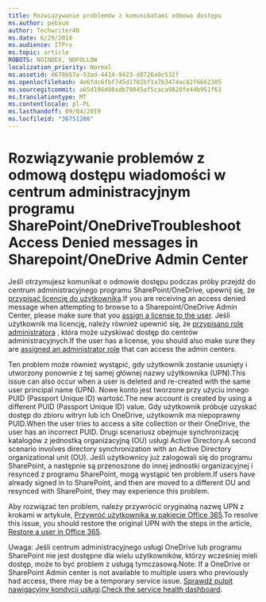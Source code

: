 ```yaml
---
title: Rozwiązywanie problemów z komunikatami odmowa dostępu
ms.author: pebaum
author: Techwriter40
ms.date: 6/29/2018
ms.audience: ITPro
ms.topic: article
ROBOTS: NOINDEX, NOFOLLOW
localization_priority: Normal
ms.assetid: d678b57a-53ad-4414-9423-d8726a0c532f
ms.openlocfilehash: 4e6fdc6fbf745d1702bf1a7b3474ac82f6662305
ms.sourcegitcommit: a65d196d00adb70045af5caca9828fe44b951f61
ms.translationtype: MT
ms.contentlocale: pl-PL
ms.lasthandoff: 09/04/2019
ms.locfileid: "36751286"
---
```

# <a name="troubleshoot-access-denied-messages-in-sharepointonedrive-admin-center"></a><span data-ttu-id="eb812-102">Rozwiązywanie problemów z odmową dostępu wiadomości w centrum administracyjnym programu SharePoint/OneDrive</span><span class="sxs-lookup"><span data-stu-id="eb812-102">Troubleshoot Access Denied messages in Sharepoint/OneDrive Admin Center</span></span>

<span data-ttu-id="eb812-103">Jeśli otrzymujesz komunikat o odmowie dostępu podczas próby przejdź do centrum administracyjnego programu SharePoint/OneDrive, upewnij się, że [przypisać licencję do użytkownika](https://docs.microsoft.com/office365/admin/subscriptions-and-billing/assign-licenses-to-users?view=o365-worldwide&amp;tabs=One).</span><span class="sxs-lookup"><span data-stu-id="eb812-103">If you are receiving an access denied message when attempting to browse to a Sharepoint/OneDrive Admin Center, please make sure that you [assign a license to the user](https://docs.microsoft.com/office365/admin/subscriptions-and-billing/assign-licenses-to-users?view=o365-worldwide&amp;tabs=One).</span></span> <span data-ttu-id="eb812-104">Jeśli użytkownik ma licencję, należy również upewnić się, że [przypisano rolę administratora](https://docs.microsoft.com/office365/admin/add-users/about-admin-roles?view=o365-worldwide) , która może uzyskiwać dostęp do centrów administracyjnych.</span><span class="sxs-lookup"><span data-stu-id="eb812-104">If the user has a license, you should also make sure they are [assigned an administrator role](https://docs.microsoft.com/office365/admin/add-users/about-admin-roles?view=o365-worldwide) that can access the admin centers.</span></span>

<span data-ttu-id="eb812-105">Ten problem może również wystąpić, gdy użytkownik zostanie usunięty i utworzony ponownie z tej samej głównej nazwy użytkownika (UPN).</span><span class="sxs-lookup"><span data-stu-id="eb812-105">This issue can also occur when a user is deleted and re-created with the same user principal name (UPN).</span></span> <span data-ttu-id="eb812-106">Nowe konto jest tworzone przy użyciu innego PUID (Passport Unique ID) wartość.</span><span class="sxs-lookup"><span data-stu-id="eb812-106">The new account is created by using a different PUID (Passport Unique ID) value.</span></span> <span data-ttu-id="eb812-107">Gdy użytkownik próbuje uzyskać dostęp do zbioru witryn lub ich OneDrive, użytkownik ma niepoprawny PUID.</span><span class="sxs-lookup"><span data-stu-id="eb812-107">When the user tries to access a site collection or their OneDrive, the user has an incorrect PUID.</span></span> <span data-ttu-id="eb812-108">Drugi scenariusz obejmuje synchronizację katalogów z jednostką organizacyjną (OU) usługi Active Directory.</span><span class="sxs-lookup"><span data-stu-id="eb812-108">A second scenario involves directory synchronization with an Active Directory organizational unit (OU).</span></span> <span data-ttu-id="eb812-109">Jeśli użytkownicy już zalogowali się do programu SharePoint, a następnie są przenoszone do innej jednostki organizacyjnej i resynced z programu SharePoint, mogą wystąpić ten problem.</span><span class="sxs-lookup"><span data-stu-id="eb812-109">If users have already signed in to SharePoint, and then are moved to a different OU and resynced with SharePoint, they may experience this problem.</span></span>

<span data-ttu-id="eb812-110">Aby rozwiązać ten problem, należy przywrócić oryginalną nazwę UPN z krokami w artykule, [Przywróć użytkownika w pakiecie Office 365](https://docs.microsoft.com/office365/admin/add-users/restore-user?view=o365-worldwide).</span><span class="sxs-lookup"><span data-stu-id="eb812-110">To resolve this issue, you should restore the original UPN with the steps in the article, [Restore a user in Office 365](https://docs.microsoft.com/office365/admin/add-users/restore-user?view=o365-worldwide).</span></span>

<span data-ttu-id="eb812-111">Uwaga: Jeśli centrum administracyjnego usługi OneDrive lub programu SharePoint nie jest dostępne dla wielu użytkowników, którzy wcześniej mieli dostęp, może to być problem z usługą tymczasową.</span><span class="sxs-lookup"><span data-stu-id="eb812-111">Note: If a OneDrive or SharePoint Admin center is not available to multiple users who previously had access, there may be a temporary service issue.</span></span>  <span data-ttu-id="eb812-112">[Sprawdź pulpit nawigacyjny kondycji usługi](https://portal.office.com/adminportal/home#/servicehealth).</span><span class="sxs-lookup"><span data-stu-id="eb812-112">[Check the service health dashboard](https://portal.office.com/adminportal/home#/servicehealth).</span></span>


